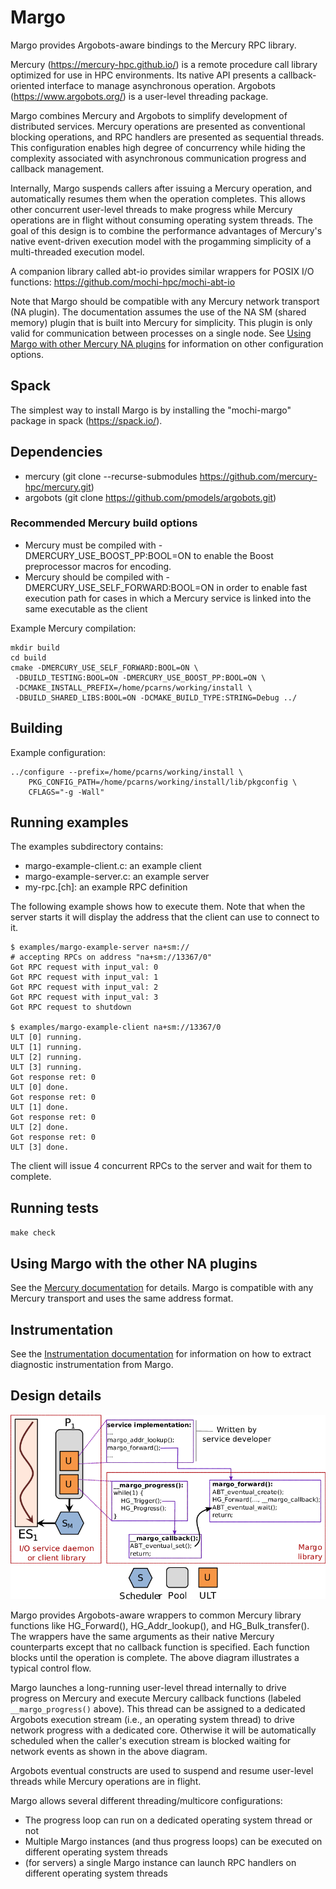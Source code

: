 # Margo

Margo provides Argobots-aware bindings to the Mercury RPC library.

Mercury (https://mercury-hpc.github.io/) is a remote procedure call
library optimized for use in HPC environments.  Its native API presents a
callback-oriented interface to manage asynchronous operation.  Argobots
(https://www.argobots.org/) is a user-level threading package.

Margo combines Mercury and Argobots to simplify development of distributed
services.  Mercury operations are presented as conventional blocking
operations, and RPC handlers are presented as sequential threads.  This
configuration enables high degree of concurrency while hiding the
complexity associated with asynchronous communication progress and callback
management.

Internally, Margo suspends callers after issuing a Mercury operation, and
automatically resumes them when the operation completes.  This allows
other concurrent user-level threads to make progress while Mercury
operations are in flight without consuming operating system threads.
The goal of this design is to combine the performance advantages of
Mercury's native event-driven execution model with the progamming
simplicity of a multi-threaded execution model.

A companion library called abt-io provides similar wrappers for POSIX I/O
functions: https://github.com/mochi-hpc/mochi-abt-io

Note that Margo should be compatible with any Mercury network
transport (NA plugin).  The documentation assumes the use of
the NA SM (shared memory) plugin that is built into Mercury for
simplicity.  This plugin is only valid for communication between
processes on a single node.  See [Using Margo with other Mercury NA
plugins](##using-margo-with-other-mercury-na-plugins) for information
on other configuration options.

##  Spack

The simplest way to install Margo is by installing the "mochi-margo" package
in spack (https://spack.io/).

##  Dependencies

* mercury  (git clone --recurse-submodules https://github.com/mercury-hpc/mercury.git)
* argobots (git clone https://github.com/pmodels/argobots.git)

### Recommended Mercury build options

* Mercury must be compiled with -DMERCURY_USE_BOOST_PP:BOOL=ON to enable the
  Boost preprocessor macros for encoding.
* Mercury should be compiled with -DMERCURY_USE_SELF_FORWARD:BOOL=ON in order to enable
  fast execution path for cases in which a Mercury service is linked into the same
  executable as the client

Example Mercury compilation:

```
mkdir build
cd build
cmake -DMERCURY_USE_SELF_FORWARD:BOOL=ON \
 -DBUILD_TESTING:BOOL=ON -DMERCURY_USE_BOOST_PP:BOOL=ON \
 -DCMAKE_INSTALL_PREFIX=/home/pcarns/working/install \
 -DBUILD_SHARED_LIBS:BOOL=ON -DCMAKE_BUILD_TYPE:STRING=Debug ../
```

## Building

Example configuration:

    ../configure --prefix=/home/pcarns/working/install \
        PKG_CONFIG_PATH=/home/pcarns/working/install/lib/pkgconfig \
        CFLAGS="-g -Wall"

## Running examples

The examples subdirectory contains:

* margo-example-client.c: an example client
* margo-example-server.c: an example server
* my-rpc.[ch]: an example RPC definition

The following example shows how to execute them.  Note that when the server starts it will display the address that the client can use to connect to it.


```
$ examples/margo-example-server na+sm://
# accepting RPCs on address "na+sm://13367/0"
Got RPC request with input_val: 0
Got RPC request with input_val: 1
Got RPC request with input_val: 2
Got RPC request with input_val: 3
Got RPC request to shutdown

$ examples/margo-example-client na+sm://13367/0
ULT [0] running.
ULT [1] running.
ULT [2] running.
ULT [3] running.
Got response ret: 0
ULT [0] done.
Got response ret: 0
ULT [1] done.
Got response ret: 0
ULT [2] done.
Got response ret: 0
ULT [3] done.
```

The client will issue 4 concurrent RPCs to the server and wait for them to
complete.

## Running tests

`make check`

## Using Margo with the other NA plugins

See the [Mercury
documentation](http://mercury-hpc.github.io/documentation/) for details.
Margo is compatible with any Mercury transport and uses the same address
format.

## Instrumentation

See the [Instrumentation documentation](doc/instrumentation.md) for
information on how to extract diagnostic instrumentation from Margo.

## Design details

![Margo architecture](doc/fig/margo-diagram.png)

Margo provides Argobots-aware wrappers to common Mercury library functions
like HG_Forward(), HG_Addr_lookup(), and HG_Bulk_transfer().  The wrappers
have the same arguments as their native Mercury counterparts except that no
callback function is specified.  Each function blocks until the operation
is complete.  The above diagram illustrates a typical control flow.

Margo launches a long-running user-level thread internally to drive
progress on Mercury and execute Mercury callback functions (labeled
```__margo_progress()``` above).  This thread can be assigned to a
dedicated Argobots execution stream (i.e., an operating system thread)
to drive network progress with a dedicated core.  Otherwise it will be
automatically scheduled when the caller's execution stream is blocked
waiting for network events as shown in the above diagram.

Argobots eventual constructs are used to suspend and resume user-level
threads while Mercury operations are in flight.

Margo allows several different threading/multicore configurations:
* The progress loop can run on a dedicated operating system thread or not
* Multiple Margo instances (and thus progress loops) can be
  executed on different operating system threads
* (for servers) a single Margo instance can launch RPC handlers
  on different operating system threads
